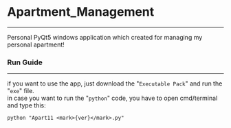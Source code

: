 # Apartment_Management
--------
Personal PyQt5 windows application which created for managing my personal apartment!

### Run Guide
--------
if you want to use the app, just download the "`Executable Pack`" and run the "`exe`" file.\
in case you want to run the "`python`" code, you have to open cmd/terminal and type this:
```
python "Apart11 <mark>{ver}</mark>.py"
```
